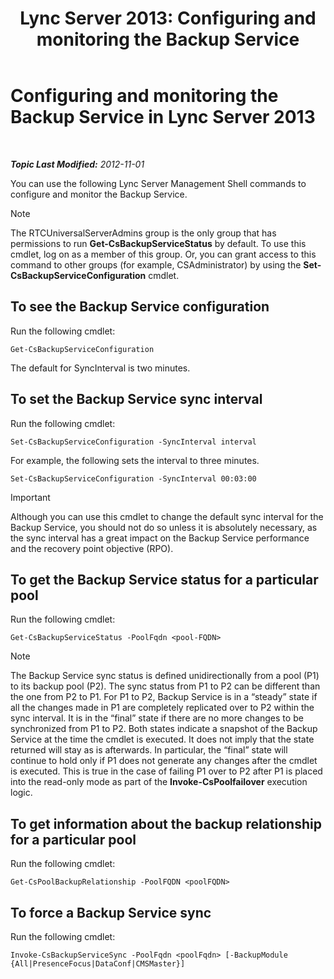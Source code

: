 ﻿---
title: 'Lync Server 2013: Configuring and monitoring the Backup Service'
TOCTitle: Configuring and monitoring the Backup Service
ms:assetid: c608280e-a7d1-4ae0-a75c-da6b524752fa
ms:mtpsurl: https://technet.microsoft.com/en-us/library/JJ205252(v=OCS.15)
ms:contentKeyID: 48185365
ms.date: 07/23/2014
mtps_version: v=OCS.15
---

<div data-xmlns="http://www.w3.org/1999/xhtml">

<div class="topic" data-xmlns="http://www.w3.org/1999/xhtml" data-msxsl="urn:schemas-microsoft-com:xslt" data-cs="http://msdn.microsoft.com/en-us/">

<div data-asp="http://msdn2.microsoft.com/asp">

# Configuring and monitoring the Backup Service in Lync Server 2013

</div>

<div id="mainSection">

<div id="mainBody">

<span> </span>

_**Topic Last Modified:** 2012-11-01_

You can use the following Lync Server Management Shell commands to configure and monitor the Backup Service.

<div class="alert">


> [!NOTE]
> The RTCUniversalServerAdmins group is the only group that has permissions to run <STRONG>Get-CsBackupServiceStatus</STRONG> by default. To use this cmdlet, log on as a member of this group. Or, you can grant access to this command to other groups (for example, CSAdministrator) by using the <STRONG>Set-CsBackupServiceConfiguration</STRONG> cmdlet.



</div>

<div>

## To see the Backup Service configuration

Run the following cmdlet:

    Get-CsBackupServiceConfiguration

The default for SyncInterval is two minutes.

</div>

<div>

## To set the Backup Service sync interval

Run the following cmdlet:

    Set-CsBackupServiceConfiguration -SyncInterval interval

For example, the following sets the interval to three minutes.

    Set-CsBackupServiceConfiguration -SyncInterval 00:03:00

<div class="alert">


> [!IMPORTANT]
> Although you can use this cmdlet to change the default sync interval for the Backup Service, you should not do so unless it is absolutely necessary, as the sync interval has a great impact on the Backup Service performance and the recovery point objective (RPO).



</div>

</div>

<div>

## To get the Backup Service status for a particular pool

Run the following cmdlet:

    Get-CsBackupServiceStatus -PoolFqdn <pool-FQDN>

<div class="alert">


> [!NOTE]
> The Backup Service sync status is defined unidirectionally from a pool (P1) to its backup pool (P2). The sync status from P1 to P2 can be different than the one from P2 to P1. For P1 to P2, Backup Service is in a “steady” state if all the changes made in P1 are completely replicated over to P2 within the sync interval. It is in the “final” state if there are no more changes to be synchronized from P1 to P2. Both states indicate a snapshot of the Backup Service at the time the cmdlet is executed. It does not imply that the state returned will stay as is afterwards. In particular, the “final” state will continue to hold only if P1 does not generate any changes after the cmdlet is executed. This is true in the case of failing P1 over to P2 after P1 is placed into the read-only mode as part of the <STRONG>Invoke-CsPoolfailover</STRONG> execution logic.



</div>

</div>

<div>

## To get information about the backup relationship for a particular pool

Run the following cmdlet:

    Get-CsPoolBackupRelationship -PoolFQDN <poolFQDN>

</div>

<div>

## To force a Backup Service sync

Run the following cmdlet:

    Invoke-CsBackupServiceSync -PoolFqdn <poolFqdn> [-BackupModule  {All|PresenceFocus|DataConf|CMSMaster}]

</div>

</div>

<span> </span>

</div>

</div>

</div>

